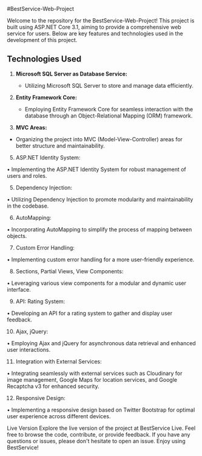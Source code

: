 #BestService-Web-Project

Welcome to the repository for the BestService-Web-Project! This project is built using ASP.NET Core 3.1, aiming to provide a comprehensive web service for users. Below are key features and technologies used in the development of this project.

## Technologies Used

1. **Microsoft SQL Server as Database Service:**
   - Utilizing Microsoft SQL Server to store and manage data efficiently.

2. **Entity Framework Core:**
   - Employing Entity Framework Core for seamless interaction with the database through an Object-Relational Mapping (ORM) framework.   

3.	**MVC Areas:**
   - Organizing the project into MVC (Model-View-Controller) areas for better structure and maintainability.

5.	ASP.NET Identity System:
   
•	Implementing the ASP.NET Identity System for robust management of users and roles.

5.	Dependency Injection:

•	Utilizing Dependency Injection to promote modularity and maintainability in the codebase.

6.	AutoMapping:

•	Incorporating AutoMapping to simplify the process of mapping between objects.

7.	Custom Error Handling:

•	Implementing custom error handling for a more user-friendly experience.

8.	Sections, Partial Views, View Components:

•	Leveraging various view components for a modular and dynamic user interface.

9.	API: Rating System:

•	Developing an API for a rating system to gather and display user feedback.

10.	Ajax, jQuery:

•	Employing Ajax and jQuery for asynchronous data retrieval and enhanced user interactions.

11.	Integration with External Services:

•	Integrating seamlessly with external services such as Cloudinary for image management, Google Maps for location services, and Google Recaptcha v3 for enhanced security.

12.	Responsive Design:

•	Implementing a responsive design based on Twitter Bootstrap for optimal user experience across different devices.

Live Version
Explore the live version of the project at BestService Live.
Feel free to browse the code, contribute, or provide feedback. If you have any questions or issues, please don't hesitate to open an issue. Enjoy using BestService!

